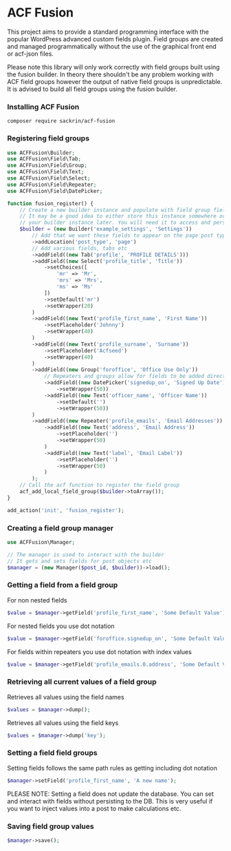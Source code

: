 # ACF Fusion

This project aims to provide a standard programming interface with the popular WordPress advanced custom fields plugin. Field groups are created and managed programmatically without the use of the graphical front end or acf-json files.

Please note this library will only work correctly with field groups built using the fusion builder. In theory there shouldn't be any problem working with ACF field groups however the output of native field groups is unpredictable. It is advised to build all field groups using the fusion builder.

### Installing ACF Fusion

```
composer require sackrin/acf-fusion
``` 

### Registering field groups

```php
use ACFFusion\Builder;
use ACFFusion\Field\Tab;
use ACFFusion\Field\Group;
use ACFFusion\Field\Text;
use ACFFusion\Field\Select;
use ACFFusion\Field\Repeater;
use ACFFusion\Field\DatePicker;

function fusion_register() {
    // Create a new builder instance and populate with field group fields
    // It may be a good idea to either store this instance somewhere or create a function to access
    // your builder instance later. You will need it to access and persist field values
    $builder = (new Builder('example_settings', 'Settings'))
        // Add that we want these fields to appear on the page post type
        ->addLocation('post_type', 'page')
        // Add various fields, tabs etc
        ->addField((new Tab('profile', 'PROFILE DETAILS')))
        ->addField((new Select('profile_title', 'Title'))
            ->setChoices([
                'mr' => 'Mr',
                'mrs' => 'Mrs',
                'ms' => 'Ms'
            ])
            ->setDefault('mr')
            ->setWrapper(20)
        )
        ->addField((new Text('profile_first_name', 'First Name'))
            ->setPlaceholder('Johnny')
            ->setWrapper(40)
        )
        ->addField((new Text('profile_surname', 'Surname'))
            ->setPlaceholder('Acfseed')
            ->setWrapper(40)
        )
        ->addField((new Group('foroffice', 'Office Use Only'))
            // Repeaters and groups allow for fields to be added directly against them
            ->addField((new DatePicker('signedup_on', 'Signed Up Date'))
                ->setWrapper(50))
            ->addField((new Text('officer_name', 'Officer Name'))
                ->setDefault('')
                ->setWrapper(50))
        )
        ->addField((new Repeater('profile_emails', 'Email Addresses'))
            ->addField((new Text('address', 'Email Address'))
                ->setPlaceholder('')
                ->setWrapper(50)
            )
            ->addField((new Text('label', 'Email Label'))
                ->setPlaceholder('')
                ->setWrapper(50)
            )
        );
    // Call the acf function to register the field group
    acf_add_local_field_group($builder->toArray());
}

add_action('init', 'fusion_register');

```

### Creating a field group manager

```php
use ACFFusion\Manager;

// The manager is used to interact with the builder
// It gets and sets fields for post objects etc
$manager = (new Manager($post_id, $builder))->load();

```

### Getting a field from a field group

For non nested fields 

```php
$value = $manager->getField('profile_first_name', 'Some Default Value');
```

For nested fields you use dot notation

```php
$value = $manager->getField('foroffice.signedup_on', 'Some Default Value');
```

For fields within repeaters you use dot notation with index values

```php
$value = $manager->getField('profile_emails.0.address', 'Some Default Value');
```

### Retrieving all current values of a field group

Retrieves all values using the field names

```php
$values = $manager->dump();
```

Retrieves all values using the field keys

```php
$values = $manager->dump('key');
```

### Setting a field field groups

Setting fields follows the same path rules as getting including dot notation

```php
$manager->setField('profile_first_name', 'A new name');
```

PLEASE NOTE: Setting a field does not update the database. You can set and interact with fields without persisting to the DB. This is very useful if you want to inject values into a post to make calculations etc. 

### Saving field group values

```php
$manager->save();
```